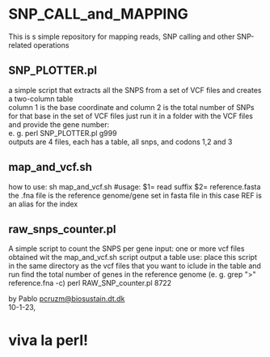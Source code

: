 # SNP_CALL_and_MAPPING
This is s simple repository for mapping reads, SNP calling and other SNP-related operations

## SNP_PLOTTER.pl
a simple script that extracts all the SNPS from a set of VCF files and creates a two-column table              
column 1 is the base coordinate and column 2 is the total number of SNPs for that base in the set of VCF files 
just run it in a folder with the VCF files and provide the gene number:                                        
 e. g. perl SNP_PLOTTER.pl g999                                                                                
outputs are 4 files, each has a table, all snps, and codons 1,2 and 3                                          

## map_and_vcf.sh
how to use: sh map_and_vcf.sh #usage: $1= read suffix $2= reference.fasta
the .fna file is the reference genome/gene set in fasta file in this case REF is an alias for the index

## raw_snps_counter.pl                        
A simple script to count the SNPS per gene 
input: one or more vcf files obtained wit the map_and_vcf.sh script
output a table
use: place this script in the same directory as the vcf files that you want to iclude in the table and run
find the total number of genes in the reference genome (e. g. grep ">" reference.fna -c)
perl RAW_SNP_counter.pl 8722

by Pablo pcruzm@biosustain.dt.dk                                                                               
10-1-23,                                                                                                       
# viva la perl!  
